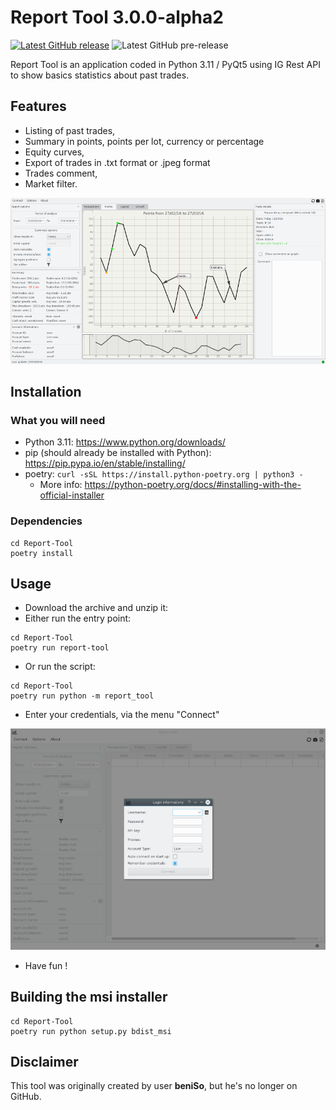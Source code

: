 # Report Tool 3.0.0-alpha2

[![Latest GitHub release][latest-release]][latest-release-url]
![Latest GitHub pre-release][latest-prerelease]

Report Tool is an application coded in Python 3.11 / PyQt5 using IG Rest API to show basics statistics about past trades.

## Features

* Listing of past trades,
* Summary in points, points per lot, currency or percentage
* Equity curves,
* Export of trades in .txt format or .jpeg format
* Trades comment,
* Market filter.

![Main interface](docs/main.png)

## Installation

### What you will need

* Python 3.11: https://www.python.org/downloads/
* pip (should already be installed with Python): https://pip.pypa.io/en/stable/installing/
* poetry: `curl -sSL https://install.python-poetry.org | python3 -`
  * More info: https://python-poetry.org/docs/#installing-with-the-official-installer

### Dependencies

```shell script
cd Report-Tool
poetry install
```

## Usage

* Download the archive and unzip it:
* Either run the entry point:
```shell script
cd Report-Tool
poetry run report-tool
```
* Or run the script:
```shell script
cd Report-Tool
poetry run python -m report_tool
```
* Enter your credentials, via the menu "Connect"

![Connect menu](docs/connect.png)

* Have fun !

## Building the msi installer

```shell script
cd Report-Tool
poetry run python setup.py bdist_msi
```

## Disclaimer

This tool was originally created by user **beniSo**, but he's no longer on GitHub.


[latest-prerelease]: https://img.shields.io/github/v/release/Mulugruntz/Report-Tool?include_prereleases&label=Report%20Tool
[latest-release]: https://img.shields.io/github/v/release/Mulugruntz/Report-Tool?label=Report%20Tool
[latest-release-url]: https://github.com/Mulugruntz/Report-Tool/releases/latest
